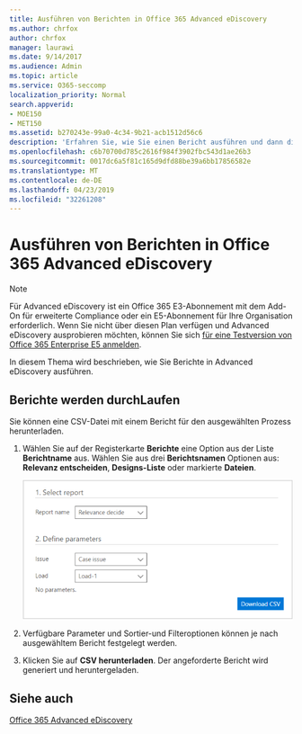 ```yaml
---
title: Ausführen von Berichten in Office 365 Advanced eDiscovery
ms.author: chrfox
author: chrfox
manager: laurawi
ms.date: 9/14/2017
ms.audience: Admin
ms.topic: article
ms.service: O365-seccomp
localization_priority: Normal
search.appverid:
- MOE150
- MET150
ms.assetid: b270243e-99a0-4c34-9b21-acb1512d56c6
description: 'Erfahren Sie, wie Sie einen Bericht ausführen und dann die CSV-Datei in Office 365 Advanced eDiscovery herunterladen.  '
ms.openlocfilehash: c6b70700d785c2616f984f3902fbc543d1ae26b3
ms.sourcegitcommit: 0017dc6a5f81c165d9dfd88be39a6bb17856582e
ms.translationtype: MT
ms.contentlocale: de-DE
ms.lasthandoff: 04/23/2019
ms.locfileid: "32261208"
---
```

# <a name="run-reports-in-office-365-advanced-ediscovery"></a>Ausführen von Berichten in Office 365 Advanced eDiscovery

> [!NOTE]
> Für Advanced eDiscovery ist ein Office 365 E3-Abonnement mit dem Add-On für erweiterte Compliance oder ein E5-Abonnement für Ihre Organisation erforderlich. Wenn Sie nicht über diesen Plan verfügen und Advanced eDiscovery ausprobieren möchten, können Sie sich [für eine Testversion von Office 365 Enterprise E5 anmelden](https://go.microsoft.com/fwlink/p/?LinkID=698279). 
  
In diesem Thema wird beschrieben, wie Sie Berichte in Advanced eDiscovery ausführen.
  
## <a name="running-reports"></a>Berichte werden durchLaufen

Sie können eine CSV-Datei mit einem Bericht für den ausgewählten Prozess herunterladen.
  
1. Wählen Sie auf der Registerkarte **Berichte** eine Option aus der Liste **Berichtname** aus. Wählen Sie aus drei **Berichtsnamen** Optionen aus: **Relevanz entscheiden**, **Designs-Liste** oder markierte **Dateien**.
    
    ![eDiscovery Analytics-Berichte](media/f16aee7a-508f-4acc-99bc-a2c8dec01312.png)
  
2. Verfügbare Parameter und Sortier-und Filteroptionen können je nach ausgewähltem Bericht festgelegt werden. 
    
3. Klicken Sie auf **CSV herunterladen**. Der angeforderte Bericht wird generiert und heruntergeladen.
    
## <a name="see-also"></a>Siehe auch

[Office 365 Advanced eDiscovery](office-365-advanced-ediscovery.md)

